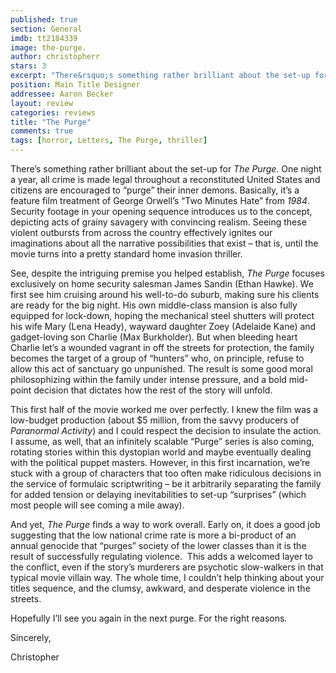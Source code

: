 ```yaml
---
published: true
section: General
imdb: tt2184339
image: the-purge.
author: christopherr 
stars: 3
excerpt: "There&rsquo;s something rather brilliant about the set-up for <em>The Purge</em>. One night a year, all crime is made legal throughout a reconstituted United States and citizens are encouraged to &ldquo;purge&rdquo; their inner demons. Basically, it&rsquo;s a feature film treatment of George Orwell&rsquo;s &ldquo;Two Minutes Hate&rdquo; from <em>1984</em>. Security footage in your opening sequence introduces us to the concept, depicting acts of grainy savagery with convincing realism. Seeing these violent outbursts from across the country effectively ignites our imaginations about all the narrative possibilities that exist &ndash; that is, until the movie turns into a pretty standard home invasion thriller."
position: Main Title Designer
addressee: Aaron Becker
layout: review
categories: reviews
title: "The Purge"
comments: true
tags: [horror, Letters, The Purge, thriller]
---
```

<p>There&rsquo;s something rather brilliant about the set-up for <em>The Purge</em>. One night a year, all crime is made legal throughout a reconstituted United States and citizens are encouraged to &ldquo;purge&rdquo; their inner demons. Basically, it&rsquo;s a feature film treatment of George Orwell&rsquo;s &ldquo;Two Minutes Hate&rdquo; from <em>1984</em>. Security footage in your opening sequence introduces us to the concept, depicting acts of grainy savagery with convincing realism. Seeing these violent outbursts from across the country effectively ignites our imaginations about all the narrative possibilities that exist &ndash; that is, until the movie turns into a pretty standard home invasion thriller.&nbsp;</p>
<p>See, despite the intriguing premise you helped establish, <em>The Purge </em>focuses exclusively on home security salesman James Sandin (Ethan Hawke). We first see him cruising around his well-to-do suburb, making sure his clients are ready for the big night. His own middle-class mansion is also fully equipped for lock-down, hoping the mechanical steel shutters will protect his wife Mary (Lena Heady), wayward daughter Zoey (Adelaide Kane) and gadget-loving son Charlie (Max Burkholder). But when bleeding heart Charlie let&rsquo;s a wounded vagrant in off the streets for protection, the family becomes the target of a group of &ldquo;hunters&rdquo; who, on principle, refuse to allow this act of sanctuary go unpunished. The result is some good moral philosophizing within the family under intense pressure, and a bold mid-point decision that dictates how the rest of the story will unfold.</p>
<p>This first half of the movie worked me over perfectly. I knew the film was a low-budget production (about $5 million, from the savvy producers<em> </em>of<em> Paranormal Activity</em>) and I could respect the decision to insulate the action. I assume, as well, that an infinitely scalable &ldquo;Purge&rdquo; series is also coming, rotating stories within this dystopian world and maybe eventually dealing with the political puppet masters. However, in this first incarnation, we&rsquo;re stuck with a group of characters that too often make ridiculous decisions in the service of formulaic scriptwriting &ndash; be it arbitrarily separating the family for added tension or delaying inevitabilities to set-up &ldquo;surprises&rdquo; (which most people will see coming a mile away).</p>
<p>And yet, <em>The Purge</em> finds a way to work overall. Early on, it does a good job suggesting that the low national crime rate is more a bi-product of an annual genocide that &ldquo;purges&rdquo; society of the lower classes than it is the result of successfully regulating violence.&nbsp; This adds a welcomed layer to the conflict, even if the story&rsquo;s murderers are psychotic slow-walkers in that typical movie villain way. The whole time, I couldn&rsquo;t help thinking about your titles sequence, and the clumsy, awkward, and desperate violence in the streets.&nbsp;</p>
<p>Hopefully I&rsquo;ll see you again in the next purge. For the right reasons.</p>
<p>Sincerely,</p>
<p>Christopher</p>
